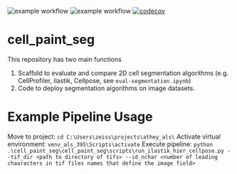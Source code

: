 ![example workflow](https://github.com/Shavit-Lab/cell_paint_seg/actions/workflows/.github/workflows/python-app.yml/badge.svg)
![example workflow](https://github.com/Shavit-Lab/cell_paint_seg/actions/workflows/.github/workflows/black.yml/badge.svg)
[![codecov](https://codecov.io/gh/Shavit-Lab/cell_paint_seg/graph/badge.svg?token=0IYX9KSDKF)](https://codecov.io/gh/Shavit-Lab/cell_paint_seg)

# cell_paint_seg

This repository has two main functions
1. Scaffold to evaluate and compare 2D cell segmentation algorithms (e.g. CellProfiler, ilastik, Cellpose, see `eval-segmentation.ipynb`)
2. Code to deploy segmentation algorithms on image datasets. 


# Example Pipeline Usage
Move to project: `cd C:\Users\zeiss\projects\athey_als\`
Activate virtual environment: `venv_als_395\Scripts\activate`
Execute pipeline: `python .\cell_paint_seg\cell_paint_seg\scripts\run_ilastik_hier_cellpose.py --tif_dir <path to directory of tifs> --id_nchar <number of leading chaaracters in tif files names that define the image field>`